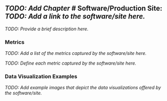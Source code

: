 ## _TODO: Add Chapter #_ Software/Production Site: _TODO: Add a link to the software/site here._

_TODO: Provide a brief description here._

### Metrics

_TODO: Add a list of the metrics captured by the software/site here._

_TODO: Define each metric captured by the software/site here._

### Data Visualization Examples

_TODO: Add example images that depict the data visualizations offered by the software/site._
